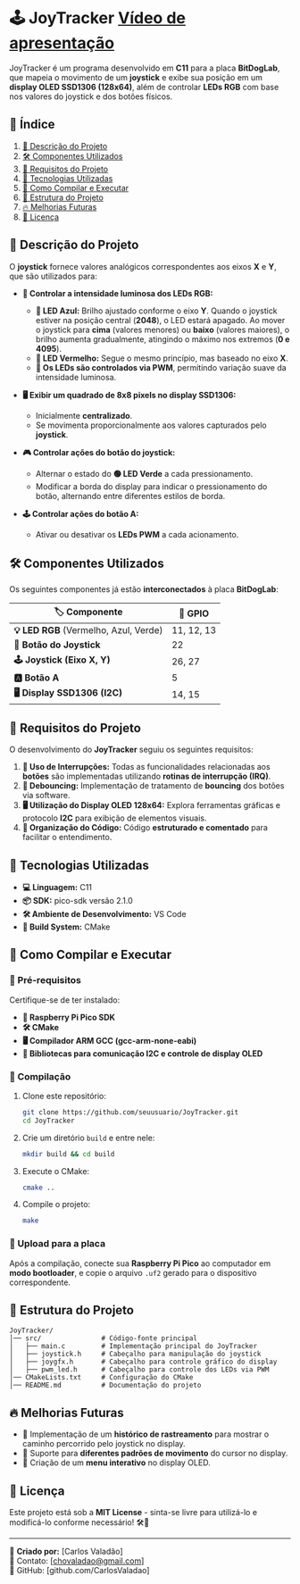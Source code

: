 # 🕹️ JoyTracker [Vídeo de apresentação](https://youtu.be/eBpZh8DzSAs)

JoyTracker é um programa desenvolvido em **C11** para a placa **BitDogLab**, que mapeia o movimento de um **joystick** e exibe sua posição em um **display OLED SSD1306 (128x64)**, além de controlar **LEDs RGB** com base nos valores do joystick e dos botões físicos.

## 📌 Índice

1. [📖 Descrição do Projeto](#descrição-do-projeto)
2. [🛠 Componentes Utilizados](#componentes-utilizados)
3. [📌 Requisitos do Projeto](#requisitos-do-projeto)
4. [🚀 Tecnologias Utilizadas](#tecnologias-utilizadas)
5. [🔧 Como Compilar e Executar](#como-compilar-e-executar)
6. [📜 Estrutura do Projeto](#estrutura-do-projeto)
7. [🔥 Melhorias Futuras](#melhorias-futuras)
8. [📌 Licença](#licença)

<a id="descrição-do-projeto"></a>
## 📖 Descrição do Projeto

O **joystick** fornece valores analógicos correspondentes aos eixos **X** e **Y**, que são utilizados para:

- **🎨 Controlar a intensidade luminosa dos LEDs RGB:**
  - **🔵 LED Azul:** Brilho ajustado conforme o eixo **Y**. Quando o joystick estiver na posição central (**2048**), o LED estará apagado. Ao mover o joystick para **cima** (valores menores) ou **baixo** (valores maiores), o brilho aumenta gradualmente, atingindo o máximo nos extremos (**0 e 4095**).
  - **🔴 LED Vermelho:** Segue o mesmo princípio, mas baseado no eixo **X**.
  - **🌈 Os LEDs são controlados via PWM**, permitindo variação suave da intensidade luminosa.

- **🖥️ Exibir um quadrado de 8x8 pixels no display SSD1306:**
  - Inicialmente **centralizado**.
  - Se movimenta proporcionalmente aos valores capturados pelo **joystick**.

- **🎮 Controlar ações do botão do joystick:**
  - Alternar o estado do **🟢 LED Verde** a cada pressionamento.
  - Modificar a borda do display para indicar o pressionamento do botão, alternando entre diferentes estilos de borda.

- **🕹️ Controlar ações do botão A:**
  - Ativar ou desativar os **LEDs PWM** a cada acionamento.

<a id="componentes-utilizados"></a>
## 🛠 Componentes Utilizados

Os seguintes componentes já estão **interconectados** à placa **BitDogLab**:

| 🏷️ Componente  | 📌 GPIO |
|-------------|------|
| **💡 LED RGB** (Vermelho, Azul, Verde) | 11, 12, 13 |
| **🔘 Botão do Joystick** | 22 |
| **🕹️ Joystick (Eixo X, Y)** | 26, 27 |
| **🅰️ Botão A** | 5 |
| **🖥️ Display SSD1306 (I2C)** | 14, 15 |

<a id="requisitos-do-projeto"></a>
## 📌 Requisitos do Projeto

O desenvolvimento do **JoyTracker** seguiu os seguintes requisitos:

1. **🛑 Uso de Interrupções:** Todas as funcionalidades relacionadas aos **botões** são implementadas utilizando **rotinas de interrupção (IRQ)**.
2. **🔄 Debouncing:** Implementação de tratamento de **bouncing** dos botões via software.
3. **🖥️ Utilização do Display OLED 128x64:** Explora ferramentas gráficas e protocolo **I2C** para exibição de elementos visuais.
4. **📄 Organização do Código:** Código **estruturado e comentado** para facilitar o entendimento.

<a id="tecnologias-utilizadas"></a>
## 🚀 Tecnologias Utilizadas

- **💻 Linguagem:** C11
- **📦 SDK:** pico-sdk versão 2.1.0
- **🛠️ Ambiente de Desenvolvimento:** VS Code
- **📝 Build System:** CMake

<a id="como-compilar-e-executar"></a>
## 🔧 Como Compilar e Executar

### 🔹 Pré-requisitos

Certifique-se de ter instalado:
- **📌 Raspberry Pi Pico SDK**
- **🛠️ CMake**
- **🖥️ Compilador ARM GCC (gcc-arm-none-eabi)**
- **📡 Bibliotecas para comunicação I2C e controle de display OLED**

### 🔹 Compilação

1. Clone este repositório:
   ```sh
   git clone https://github.com/seuusuario/JoyTracker.git
   cd JoyTracker
   ```
2. Crie um diretório `build` e entre nele:
   ```sh
   mkdir build && cd build
   ```
3. Execute o CMake:
   ```sh
   cmake ..
   ```
4. Compile o projeto:
   ```sh
   make
   ```

### 🔹 Upload para a placa

Após a compilação, conecte sua **Raspberry Pi Pico** ao computador em **modo bootloader**, e copie o arquivo `.uf2` gerado para o dispositivo correspondente.

<a id="estrutura-do-projeto"></a>
## 📜 Estrutura do Projeto

```
JoyTracker/
│── src/               # Código-fonte principal
│   ├── main.c         # Implementação principal do JoyTracker
│   ├── joystick.h     # Cabeçalho para manipulação do joystick
│   ├── joygfx.h       # Cabeçalho para controle gráfico do display
│   ├── pwm_led.h      # Cabeçalho para controle dos LEDs via PWM
│── CMakeLists.txt     # Configuração do CMake
│── README.md          # Documentação do projeto
```

<a id="melhorias-futuras"></a>
## 🔥 Melhorias Futuras

- 🏁 Implementação de um **histórico de rastreamento** para mostrar o caminho percorrido pelo joystick no display.
- 🎨 Suporte para **diferentes padrões de movimento** do cursor no display.
- 📜 Criação de um **menu interativo** no display OLED.

<a id="licença"></a>
## 📌 Licença

Este projeto está sob a **MIT License** - sinta-se livre para utilizá-lo e modificá-lo conforme necessário! 🛠🚀

---

📌 **Criado por:** [Carlos Valadão]  
📧 Contato: [chovaladao@gmail.com]  
🔗 GitHub: [github.com/CarlosValadao]  
